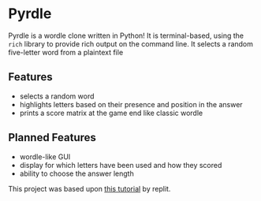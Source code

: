 # Pyrdle

Pyrdle is a wordle clone written in Python! It is terminal-based, using the
`rich` library to provide rich output on the command line. It selects a
random five-letter word from a plaintext file

## Features

- selects a random word
- highlights letters based on their presence and position in the answer
- prints a score matrix at the game end like classic wordle

## Planned Features

- wordle-like GUI
- display for which letters have been used and how they scored
- ability to choose the answer length

This project was based
upon [this tutorial](https://docs.replit.com/tutorials/python/two-player-wordle-clone-python-rich)
by replit.